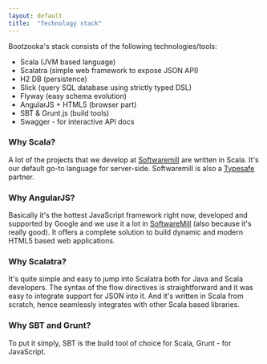 ```yaml
---
layout: default
title:  "Technology stack"
---
```


Bootzooka's stack consists of the following technologies/tools:

*	Scala (JVM based language)
*	Scalatra (simple web framework to expose JSON API)
*	H2 DB (persistence)
*	Slick (query SQL database using strictly typed DSL)
*   Flyway (easy schema evolution)
*	AngularJS + HTML5 (browser part)
*	SBT & Grunt.js (build tools)
*   Swagger - for interactive API docs

### Why Scala?

A lot of the projects that we develop at [Softwaremill](http://softwaremill.com) are written in Scala. It's our
default go-to language for server-side. Softwaremill is also a [Typesafe](http://typesafe.com/) partner.

### Why AngularJS?

Basically it's the hottest JavaScript framework right now, developed and supported by Google and we use it a lot
in [SoftwareMill](http://softwaremill.com) (also because it's really good). It offers a complete solution to
build dynamic and modern HTML5 based web applications.

### Why Scalatra?

It's quite simple and easy to jump into Scalatra both for Java and Scala developers. The syntax of the flow directives
is straightforward and it was easy to integrate support for JSON into it. And it's written in Scala from scratch, hence
seamlessly integrates with other Scala based libraries.

### Why SBT and Grunt?

To put it simply, SBT is the build tool of choice for Scala, Grunt - for JavaScript.